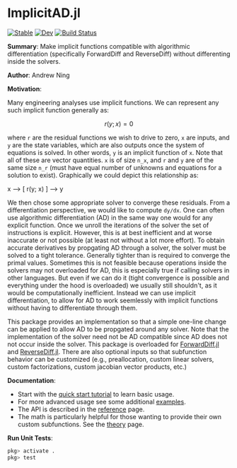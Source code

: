 # ImplicitAD.jl

[![Stable](https://img.shields.io/badge/docs-stable-blue.svg)](https://byuflowlab.github.io/ImplicitAD.jl/stable/)
[![Dev](https://img.shields.io/badge/docs-dev-blue.svg)](https://byuflowlab.github.io/ImplicitAD.jl/dev/)
[![Build Status](https://github.com/byuflowlab/ImplicitAD.jl/actions/workflows/CI.yml/badge.svg?branch=main)](https://github.com/byuflowlab/ImplicitAD.jl/actions/workflows/CI.yml?query=branch%3Amain)

**Summary**: Make implicit functions compatible with algorithmic differentiation (specifically ForwardDiff and ReverseDiff) without differenting inside the solvers.

**Author**: Andrew Ning

**Motivation**:

Many engineering analyses use implicit functions.  We can represent any such implicit function generally as:
```math
r(y; x) = 0
```
where ``r`` are the residual functions we wish to drive to zero, ``x`` are inputs, and ``y`` are the state variables, which are also outputs once the system of equations is solved.  In other words, ``y`` is an implicit function of ``x``. Note that all of these are vector quantities.  ``x`` is of size ``n_x``, and ``r`` and ``y`` are of the same size ``n_r`` (must have equal number of unknowns and equations for a solution to exist). Graphically we could depict this relationship as:

x --> [ r(y; x) ] --> y

We then chose some appropriate solver to converge these residuals.  From a differentiation perspective, we would like to compute ``dy/dx``.  One can often use algorithmic differentiation (AD) in the same way one would for any explicit function.  Once we unroll the iterations of the solver the set of instructions is explicit.  However, this is at best inefficient and at worse inaccurate or not possible (at least not without a lot more effort).  To obtain accurate derivatives by propgating AD through a solver, the solver must be solved to a tight tolerance.  Generally tighter than is required to converge the primal values.  Sometimes this is not feasible because operations inside the solvers may not overloaded for AD, this is especially true if calling solvers in other languages.  But even if we can do it (tight convergence is possible and everything under the hood is overloaded) we usually still shouldn't, as it would be computationally inefficient.  Instead we can use implicit differentiation, to allow for AD to work seemlessly with implicit functions without having to differentiate through them.

This package provides an implementation so that a simple one-line change can be applied to allow AD to be propgated around any solver.  Note that the implementation of the solver need not be AD compatible since AD does not not occur inside the solver.  This package is overloaded for [ForwardDiff.jl](https://github.com/JuliaDiff/ForwardDiff.jl) and [ReverseDiff.jl](https://github.com/JuliaDiff/ReverseDiff.jl).  There are also optional inputs so that subfunction behavior can be customized (e.g., preallocation, custom linear solvers, custom factorizations, custom jacobian vector products, etc.)

**Documentation**:

- Start with the [quick start tutorial](tutorial.md) to learn basic usage.
- For more advanced usage see some additional [examples](examples.md).
- The API is described in the [reference](reference.md) page.
- The math is particularly helpful for those wanting to provide their own custom subfunctions. See the [theory](theory.md) page.

**Run Unit Tests**:

```julia
pkg> activate .
pkg> test
```
